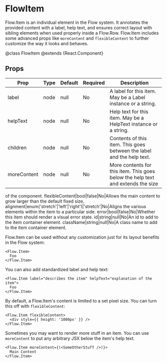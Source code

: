 FlowItem
========

Flow.Item is an individual element in the Flow system. It annotates the provided
content with a label, help text, and ensures correct layout with sibling elements when used properly inside
a Flow.Row. Flow.Item includes some advanced props like `moreContent` and `flexibleContent` to further
customize the way it looks and behaves.

@class FlowItem
@extends {React.Component}

Props
-----

Prop                  | Type     | Default                   | Required | Description
--------------------- | -------- | ------------------------- | -------- | -----------
label|node|null|No|A label for this item. May be a Label instance or a string.
helpText|node|null|No|Help text for this item. May be a HelpText instance or a string.
children|node|null|No|Contents of this item. This goes between the label and the help text.
moreContent|node|null|No|More contents for this item. This goes below the help text and extends the size
of the component.
flexibleContent|bool|false|No|Allows the main content to grow larger than the default fixed size.
alignment|enum('stretch'\|'left'|'right')|'stretch'|No|Aligns the various elements within the item to a particular side.
error|bool|false|No|Whether this item should render a visual error state.
id|string|null|No|An id to add to the item container element.
className|string|null|No|A class name to add to the item container element.

Flow.Item can be used without any customization just for its layout benefits in the Flow system:

```
<Flow.Item>
  Foo
</Flow.Item>
```

You can also add standardized label and help text:

```
<Flow.Item label="describes the item" helpText="explanation of the item">
  Foo
</Flow.Item>
```

By default, a Flow.Item's content is limited to a set pixel size. You can turn this off with `flexibleContent`:

```
<Flow.Item flexibleContent>
  <div style={{ height: '1000px' }} />
</Flow.Item>
```

Sometimes you may want to render more stuff in an item. You can use `moreContent` to put any arbitrary JSX below the item's help text.

```
<Flow.Item moreContent={(<SomeOtherStuff />)}>
  Main Content
</Flow.Item>
```
